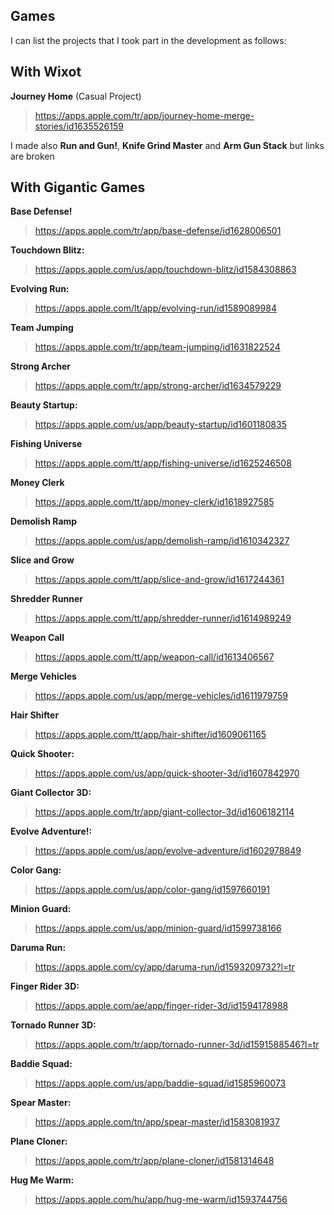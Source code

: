 ## Games

I can list the projects that I took part in the development as follows:

## With Wixot

**Journey Home** (Casual Project)
> https://apps.apple.com/tr/app/journey-home-merge-stories/id1635526159

I made also **Run and Gun!**, **Knife Grind Master** and **Arm Gun Stack** but links are broken

## With Gigantic Games

**Base Defense!** 
> https://apps.apple.com/tr/app/base-defense/id1628006501

**Touchdown Blitz:**
> https://apps.apple.com/us/app/touchdown-blitz/id1584308863

**Evolving Run:** 
> https://apps.apple.com/lt/app/evolving-run/id1589089984

**Team Jumping**
> https://apps.apple.com/tr/app/team-jumping/id1631822524

**Strong Archer**
> https://apps.apple.com/tr/app/strong-archer/id1634579229

**Beauty Startup:** 
> https://apps.apple.com/us/app/beauty-startup/id1601180835

**Fishing Universe**
> https://apps.apple.com/tt/app/fishing-universe/id1625246508

**Money Clerk**
> https://apps.apple.com/tt/app/money-clerk/id1618927585

**Demolish Ramp**
> https://apps.apple.com/us/app/demolish-ramp/id1610342327

**Slice and Grow**
> https://apps.apple.com/tt/app/slice-and-grow/id1617244361

**Shredder Runner**
> https://apps.apple.com/tt/app/shredder-runner/id1614989249

**Weapon Call**
> https://apps.apple.com/tt/app/weapon-call/id1613406567

**Merge Vehicles**
> https://apps.apple.com/us/app/merge-vehicles/id1611979759

**Hair Shifter**
> https://apps.apple.com/tt/app/hair-shifter/id1609061165

**Quick Shooter:** 
> https://apps.apple.com/us/app/quick-shooter-3d/id1607842970

**Giant Collector 3D:** 
> https://apps.apple.com/tr/app/giant-collector-3d/id1606182114

**Evolve Adventure!:** 
> https://apps.apple.com/us/app/evolve-adventure/id1602978849

**Color Gang:** 
> https://apps.apple.com/us/app/color-gang/id1597660191

**Minion Guard:** 
> https://apps.apple.com/us/app/minion-guard/id1599738166

**Daruma Run:** 
> https://apps.apple.com/cy/app/daruma-run/id1593209732?l=tr

**Finger Rider 3D:** 
> https://apps.apple.com/ae/app/finger-rider-3d/id1594178988

**Tornado Runner 3D:**
>  https://apps.apple.com/tr/app/tornado-runner-3d/id1591588546?l=tr

**Baddie Squad:** 
> https://apps.apple.com/us/app/baddie-squad/id1585960073

**Spear Master:** 
> https://apps.apple.com/tn/app/spear-master/id1583081937

**Plane Cloner:** 
> https://apps.apple.com/tr/app/plane-cloner/id1581314648

**Hug Me Warm:** 
> https://apps.apple.com/hu/app/hug-me-warm/id1593744756
